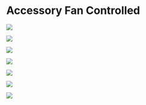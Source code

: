 # Accessory Fan Controlled

![](https://github.com/xxandev/homekit/blob/main/gallery/fan_controlled_1.png)

![](https://github.com/xxandev/homekit/blob/main/gallery/fan_controlled_2.png)

![](https://github.com/xxandev/homekit/blob/main/gallery/fan_controlled_3.png)

![](https://github.com/xxandev/homekit/blob/main/gallery/fan_controlled_4.png)

![](https://github.com/xxandev/homekit/blob/main/gallery/fan_controlled_5.png)

![](https://github.com/xxandev/homekit/blob/main/gallery/fan_controlled_6.png)

![](https://github.com/xxandev/homekit/blob/main/gallery/fan_controlled_7.png)